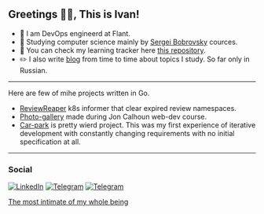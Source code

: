 ##  Greetings :metal::blush:, This is Ivan!

- :penguin: I am DevOps engineerd at Flant. 
- :mag_right: Studying computer science mainly by [Sergei Bobrovsky](https://vk.com/lambda_brain) cources.
- :rocket: You can check my learning tracker here [this repository](https://github.com/NaNameUz3r/My-Learning-Tracker).
- :pencil2: I also write [blog](https://wannahack.in/) from time to time about topics I study. So far only in Russian. 

---

Here are few of mihe projects written in Go.
- [ReviewReaper](https://github.com/NaNameUz3r/ReviewReaper) k8s informer that clear expired review namespaces.
- [Photo-gallery](https://github.com/NaNameUz3r/photo-gallery) made during Jon Calhoun web-dev course.
- [Car-park](https://github.com/NaNameUz3r/car-park) is pretty wierd project. This was my first experience of iterative development with constantly changing requirements with no initial specification at all. 

---
### Social

[![LinkedIn](https://img.shields.io/badge/LinkedIn-0077B5?style=for-the-badge&logo=linkedin&logoColor=white)](https://www.linkedin.com/in/ivan-zakutnii-a43851203/)
[![Telegram](https://img.shields.io/badge/Telegram-2CA5E0?style=for-the-badge&logo=telegram&logoColor=white)](https://t.me/formless_space)
[![Telegram](https://img.shields.io/badge/Gmail-D14836?style=for-the-badge&logo=gmail&logoColor=white)](mailto:zakutnii.ivan@gmail.com)

[The most intimate of my whole being](https://surl.li/gtppa)
